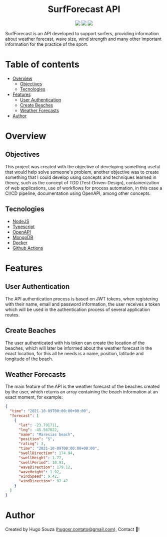 <h1 align="center">SurfForecast API</h1>

<p align="center">
  <img src="https://img.shields.io/github/languages/top/hugosrc/surf-forecast-api?color=%2334ebd5">
  <img src="https://img.shields.io/github/languages/code-size/hugosrc/surf-forecast-api?color=%2334ebd5" />
  <img src="https://img.shields.io/github/license/hugosrc/surf-forecast-api?color=%2334ebd5" />
</p>

SurfForecast is an API developed to support surfers, providing information about weather forecast, wave size, wind strength and many other important information for the practice of the sport.

# Table of contents

* [Overview](#overview)
  * [Objectives](#objectives)
  * [Tecnologies](#tecnologies)
* [Features](#features)
  * [User Authentication](#user-authentication)
  * [Create Beaches](#create-beaches)
  * [Weather Forecasts](#weather-forecasts)
* [Author](#author)

# Overview

## Objectives

This project was created with the objective of developing something useful that would help solve someone's problem, another objective was to create something that I could develop using concepts and techniques learned in theory, such as the concept of TDD (Test-Driven-Design), containerization of web applications, use of workflows for process automation, in this case a CI/CD pipeline, documentation using OpenAPI, among other concepts.

## Tecnologies

- [NodeJS](https://nodejs.org/en/)
- [Typescript](https://www.typescriptlang.org/)
- [OpenAPI](https://swagger.io/specification/)
- [MongoDB](https://www.mongodb.com/)
- [Docker](https://www.docker.com/)
- [Github Actions](https://docs.github.com/en/actions/quickstart)

# Features

## User Authentication

The API authentication process is based on JWT tokens, when registering with their name, email and password information, the user receives a token which will be used in the authentication process of several application routes.

## Create Beaches

The user authenticated with his token can create the location of the beaches, which will later be informed about the weather forecast in the exact location, for this all he needs is a name, position, latitude and longitude of the beach.

## Weather Forecasts

The main feature of the API is the weather forecast of the beaches created by the user, which returns an array containing the beach information at an exact moment, for example:

```json
{
  "time": "2021-10-09T00:00:00+00:00",
  "forecast": [
    {
      "lat": -23.791711,
      "lng": -45.567022,
      "name": "Maresias beach",
      "position": "S",
      "rating": 3,
      "time": "2021-10-09T00:00:00+00:00",
      "swellDirection": 174.94,
      "swellHeight": 1.77,
      "swellPeriod": 10.91,
      "waveDirection": 179.12,
      "waveHeight": 1.92,
      "windSpeed": 9.42,
      "windDirection": 97.47
    }
  ]
}
```

# Author

Created by Hugo Souza (hugosr.contato@gmail.com), Contact 👋!